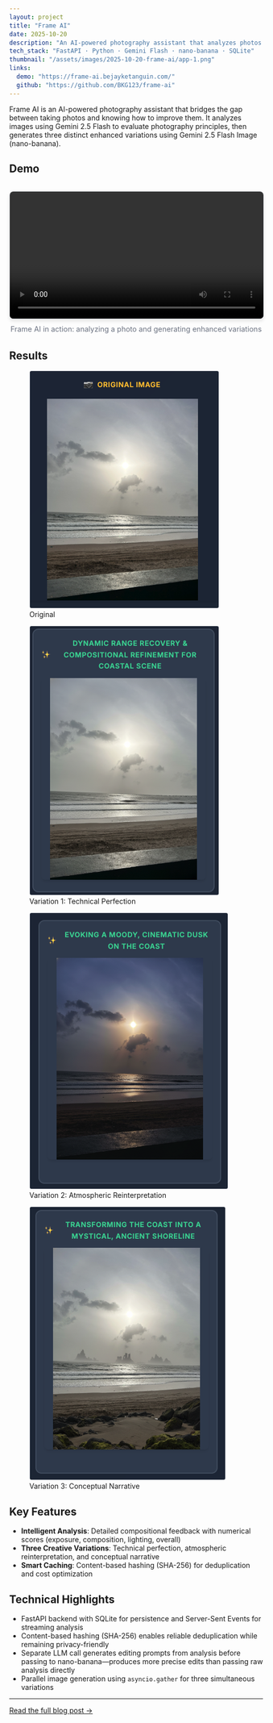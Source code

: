 ```yaml
---
layout: project
title: "Frame AI"
date: 2025-10-20
description: "An AI-powered photography assistant that analyzes photos and suggests enhancements using vision LLMs and nano-banana image generation."
tech_stack: "FastAPI · Python · Gemini Flash · nano-banana · SQLite"
thumbnail: "/assets/images/2025-10-20-frame-ai/app-1.png"
links:
  demo: "https://frame-ai.bejayketanguin.com/"
  github: "https://github.com/BKG123/frame-ai"
---
```


Frame AI is an AI-powered photography assistant that bridges the gap between taking photos and knowing how to improve them. It analyzes images using Gemini 2.5 Flash to evaluate photography principles, then generates three distinct enhanced variations using Gemini 2.5 Flash Image (nano-banana).

## Demo

<figure style="margin: 2rem 0;">
  <video width="100%" controls style="border-radius: 8px; box-shadow: 0 4px 6px rgba(0, 0, 0, 0.1); border: 1px solid #e5e7eb;">
    <source src="/assets/video/frame-ai.md/frame-ai-demo.webm" type="video/webm">
    Your browser does not support the video tag.
  </video>
  <figcaption style="text-align: center; margin-top: 0.5rem; color: #6b7280; font-size: 0.9rem;">Frame AI in action: analyzing a photo and generating enhanced variations</figcaption>
</figure>

## Results

<div class="image-grid">
  <figure>
    <img src="/assets/images/2025-10-20-frame-ai/og_image.png" alt="Original photo" style="border: 1px solid #e5e7eb; border-radius: 4px;">
    <figcaption>Original</figcaption>
  </figure>
  <figure>
    <img src="/assets/images/2025-10-20-frame-ai/var1.png" alt="Enhanced variation 1" style="border: 1px solid #e5e7eb; border-radius: 4px;">
    <figcaption>Variation 1: Technical Perfection</figcaption>
  </figure>
  <figure>
    <img src="/assets/images/2025-10-20-frame-ai/var2.png" alt="Enhanced variation 2" style="border: 1px solid #e5e7eb; border-radius: 4px;">
    <figcaption>Variation 2: Atmospheric Reinterpretation</figcaption>
  </figure>
  <figure>
    <img src="/assets/images/2025-10-20-frame-ai/var3.png" alt="Enhanced variation 3" style="border: 1px solid #e5e7eb; border-radius: 4px;">
    <figcaption>Variation 3: Conceptual Narrative</figcaption>
  </figure>
</div>

## Key Features

- **Intelligent Analysis**: Detailed compositional feedback with numerical scores (exposure, composition, lighting, overall)
- **Three Creative Variations**: Technical perfection, atmospheric reinterpretation, and conceptual narrative
- **Smart Caching**: Content-based hashing (SHA-256) for deduplication and cost optimization

## Technical Highlights

- FastAPI backend with SQLite for persistence and Server-Sent Events for streaming analysis
- Content-based hashing (SHA-256) enables reliable deduplication while remaining privacy-friendly
- Separate LLM call generates editing prompts from analysis before passing to nano-banana—produces more precise edits than passing raw analysis directly
- Parallel image generation using `asyncio.gather` for three simultaneous variations

---

[Read the full blog post →](/2025/10/20/frame-ai.html)
